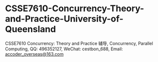 # CSSE7610-Concurrency-Theory-and-Practice-University-of-Queensland
CSSE7610 Concurrency: Theory and Practice 辅导, Concurrency, Parallel Computing, QQ: 496352127, WeChat: cestbon_688, Email: accoder_overseas@163.com
